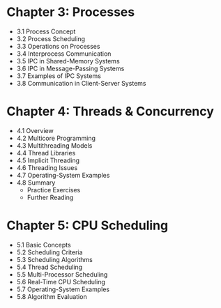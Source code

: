 # Chapter 3: Processes

- 3.1 Process Concept
- 3.2 Process Scheduling
- 3.3 Operations on Processes
- 3.4 Interprocess Communication
- 3.5 IPC in Shared-Memory Systems
- 3.6 IPC in Message-Passing Systems
- 3.7 Examples of IPC Systems
- 3.8 Communication in Client-Server Systems

# Chapter 4: Threads & Concurrency

- 4.1 Overview
- 4.2 Multicore Programming
- 4.3 Multithreading Models
- 4.4 Thread Libraries
- 4.5 Implicit Threading
- 4.6 Threading Issues
- 4.7 Operating-System Examples
- 4.8 Summary
  - Practice Exercises
  - Further Reading

# Chapter 5: CPU Scheduling

- 5.1 Basic Concepts
- 5.2 Scheduling Criteria
- 5.3 Scheduling Algorithms
- 5.4 Thread Scheduling
- 5.5 Multi-Processor Scheduling
- 5.6 Real-Time CPU Scheduling
- 5.7 Operating-System Examples
- 5.8 Algorithm Evaluation